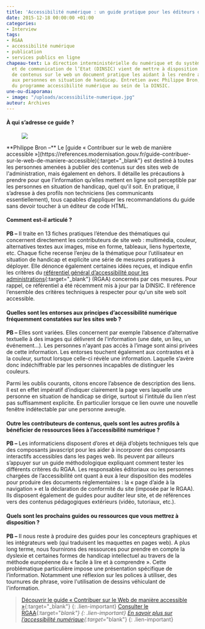 ```yaml
---
title: 'Accessibilité numérique : un guide pratique pour les éditeurs de contenu'
date: 2015-12-18 00:00:00 +01:00
categories:
- Interview
tags:
- RGAA
- accessibilité numérique
- publication
- services publics en ligne
chapeau-text: La direction interministérielle du numérique et du système d’information
  et de communication de l’Etat (DINSIC) vient de mettre à disposition des éditeurs
  de contenus sur le web un document pratique les aidant à les rendre accessibles
  aux personnes en situation de handicap. Entretien avec Philippe Bron, directeur
  du programme accessibilité numérique au sein de la DINSIC.
une-ou-diaporama:
- image: "/uploads/accessibilite-numerique.jpg"
auteur: Archives
---
```


#### À qui s’adresse ce guide ?

<figure class='image-left' style='width: 30%; margin-right: 10px;'>
<img src="/uploads/Philippe%20BRON.png"/></figure>**Philippe Bron –** Le [guide « Contribuer sur le web de manière accessible »](https://references.modernisation.gouv.fr/guide-contribuer-sur-le-web-de-maniere-accessible){:target="_blank"} est destiné à toutes les personnes amenées à publier des contenus sur des sites web de l'administration, mais également en dehors. Il détaille les précautions à prendre pour que l’information qu’elles mettent en ligne soit perceptible par les personnes en situation de handicap, quel qu'il soit. En pratique, il s’adresse à des profils non techniciens (les communicants essentiellement), tous capables d’appliquer les recommandations du guide sans devoir toucher à un éditeur de code HTML.

#### Comment est-il articulé ?

**PB –** Il traite en 13 fiches pratiques l’étendue des thématiques qui concernent directement les contributeurs de site web : multimédia, couleur, alternatives textes aux images, mise en forme, tableaux, liens hypertexte, etc. Chaque fiche recense l’enjeu de la thématique pour l’utilisateur en situation de handicap et explicite une série de mesures pratiques à déployer. Elle dénonce également certaines idées reçues, et indique enfin les critères du [référentiel général d’accessibilité pour les administrations](http://references.modernisation.gouv.fr/referentiel){:target="_blank"} (RGAA) concernés par ces mesures. Pour rappel, ce référentiel a été récemment mis à jour par la DINSIC. Il référence l’ensemble des critères techniques à respecter pour qu'un site web soit accessible.

#### Quelles sont les entorses aux principes d’accessibilité numérique fréquemment constatées sur les sites web ?

**PB –** Elles sont variées. Elles concernent par exemple l’absence d’alternative textuelle à des images qui délivrent de l'information (une date, un lieu, un événement...). Les personnes n'ayant pas accès à l’image sont ainsi privées de cette information. Les entorses touchent également aux contrastes et à la couleur, surtout lorsque celle-ci révèle une information. Laquelle s’avère donc indéchiffrable par les personnes incapables de distinguer les couleurs.

Parmi les oublis courants, citons encore l’absence de description des liens. Il est en effet impératif d’indiquer clairement la page vers laquelle une personne en situation de handicap se dirige, surtout si l’intitulé du lien n’est pas suffisamment explicite. En particulier lorsque ce lien ouvre une nouvelle fenêtre indétectable par une personne aveugle.

#### Outre les contributeurs de contenus, quels sont les autres profils à bénéficier de ressources liées à l’accessibilité numérique ?

**PB –** Les informaticiens disposent d’ores et déjà d’objets techniques tels que des composants javascript pour les aider à incorporer des composants interactifs accessibles dans les pages web. Ils peuvent par ailleurs s’appuyer sur un guide méthodologique expliquant comment tester les différents critères du RGAA.  Les responsables éditoriaux ou les personnes chargées de l’accessibilité ont quant à eux à leur disposition des modèles pour produire des documents réglementaires : la « page d’aide à la navigation » et la déclaration de conformité du site (imposée par le RGAA). Ils disposent également de guides pour auditer leur site, et de références vers des contenus pédagogiques extérieurs (vidéo, tutoriaux, etc.).

#### Quels sont les prochains guides ou ressources que vous mettrez à disposition ?

**PB –** Il nous reste à produire des guides pour les concepteurs graphiques et les intégrateurs web (qui traduisent les maquettes en pages web). A plus long terme, nous fournirons des ressources pour prendre en compte la dyslexie et certaines formes de handicap intellectuel au travers de la méthode européenne du « facile à lire et à comprendre ». Cette problématique particulière impose une présentation spécifique de l’information. Notamment une réflexion sur les polices à utiliser, des tournures de phrase, voire l'utilisation de dessins véhiculant de l'information.

> [Découvrir le guide « Contribuer sur le Web de manière accessible »](https://references.modernisation.gouv.fr/guide-contribuer-sur-le-web-de-maniere-accessible){:target="_blank"}
{: .lien-important}
> [Consulter le RGAA](https://references.modernisation.gouv.fr/rgaa-3-0){:target="_blank"}
{: .lien-important}
> [En savoir plus sur l’accessibilité numérique](https://references.modernisation.gouv.fr/presentation){:target=_"blank"}
{: .lien-important}